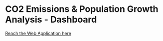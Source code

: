 # CO2 Emissions & Population Growth Analysis - Dashboard
[Reach the Web Application here](https://share.streamlit.io/patan3/co2population/Dashboard.py)
